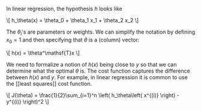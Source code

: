In linear regression, the hypothesis $h$ looks like

\\[
h_\theta(x) = \theta_0 + \theta_1 x_1 + \theta_2 x_2
\\]

The $\theta_i$'s are parameters or weights. We can simplify the notation by defining $x_0 = 1$ and then specifying that $\theta$ is a (column) vector:

\\[
h(x) = \theta^\mathsf{T}x
\\]

We need to formalize a notion of $h(x)$ being close to $y$ so that we can determine what the optimal $\theta$ is. The cost function captures the difference between $h(x)$ and $y$. For example, in linear regression it is common to use the [[least squares]] cost function.

\\[
J(\theta) = \frac{1}{2}\sum_{i=1}^n \left( h_\theta\left(  x^{(i)} \right) - y^{(i)}  \right)^2
\\]